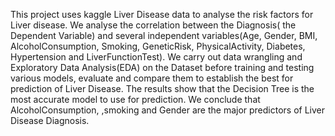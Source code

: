 This project uses kaggle Liver Disease data to analyse the risk factors for Liver disease. We analyse the correlation between the Diagnosis( the Dependent Variable) and several independent variables(Age, Gender, BMI, AlcoholConsumption, Smoking, GeneticRisk, PhysicalActivity, Diabetes, Hypertension and LiverFunctionTest). We carry out data wrangling and Exploratory Data Analysis(EDA) on the Dataset before training and testing various models, evaluate and compare them  to establish the best for prediction of  Liver Disease. The results show that the Decision Tree is the most accurate model to use for prediction. We conclude that AlcoholConsumption, ,smoking and Gender are the major predictors of Liver Disease Diagnosis.
